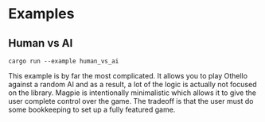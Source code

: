 # Examples

## Human vs AI

```
cargo run --example human_vs_ai
```

This example is by far the most complicated. It allows you to play Othello against a random AI and as a result, a lot of the logic is actually not focused on the library. Magpie is intentionally minimalistic which allows it to give the user complete control over the game. The tradeoff is that the user must do some bookkeeping to set up a fully featured game.
